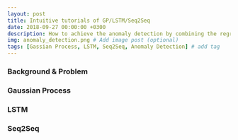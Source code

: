 ```yaml
---
layout: post
title: Intuitive tutorials of GP/LSTM/Seq2Seq
date: 2018-09-27 00:00:00 +0300
description: How to achieve the anomaly detection by combining the regression or neural network techniques?
img: anomaly_detection.png # Add image post (optional)
tags: [Gassian Process, LSTM, Seq2Seq, Anomaly Detection] # add tag
---
```

### Background & Problem 


### Gaussian Process
 
 ### LSTM
 
 ### Seq2Seq
